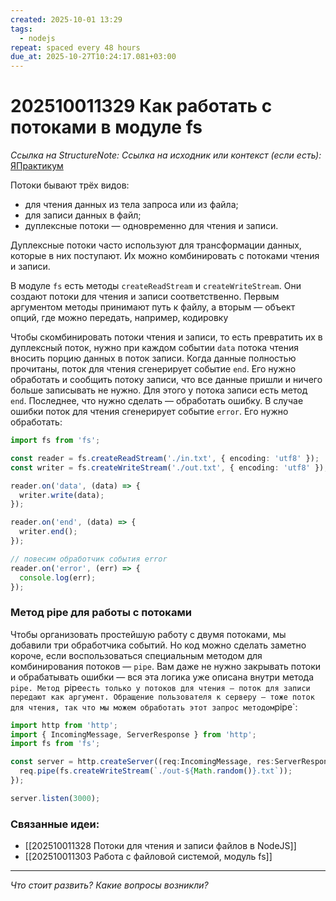 ```yaml
---
created: 2025-10-01 13:29
tags:
  - nodejs
repeat: spaced every 48 hours
due_at: 2025-10-27T10:24:17.081+03:00
---
```

# 202510011329 Как работать с потоками в модуле fs

*Ссылка на StructureNote:*
*Ссылка на исходник или контекст (если есть):* [ЯПрактикум](https://practicum.yandex.ru/learn/backend-nodejs/courses/16b47298-e20d-4fde-9619-1ab305039a00/sprints/564238/topics/57910525-b12b-4241-8764-6b23c37a80fc/lessons/cfdcffd9-668b-4969-b37d-a99b7d93f74e/)


Потоки бывают трёх видов:

- для чтения данных из тела запроса или из файла;
- для записи данных в файл;
- дуплексные потоки — одновременно для чтения и записи.

Дуплексные потоки часто используют для трансформации данных, которые в них поступают. 
Их можно комбинировать с потоками чтения и записи.

В модуле `fs` есть методы `createReadStream` и `createWriteStream`. Они создают потоки для чтения и записи соответственно. Первым аргументом методы принимают путь к файлу, а вторым — объект опций, где можно передать, например, кодировку

Чтобы скомбинировать потоки чтения и записи, то есть превратить их в дуплексный поток, нужно при каждом событии `data` потока чтения вносить порцию данных в поток записи. Когда данные полностью прочитаны, поток для чтения сгенерирует событие `end`. Его нужно обработать и сообщить потоку записи, что все данные пришли и ничего больше записывать не нужно. Для этого у потока записи есть метод `end`. Последнее, что нужно сделать — обработать ошибку. В случае ошибки поток для чтения сгенерирует событие `error`. Его нужно обработать:

```ts
import fs from 'fs';

const reader = fs.createReadStream('./in.txt', { encoding: 'utf8' });
const writer = fs.createWriteStream('./out.txt', { encoding: 'utf8' });

reader.on('data', (data) => {
  writer.write(data);
});

reader.on('end', (data) => {
  writer.end();
});

// повесим обработчик события error
reader.on('error', (err) => {
  console.log(err);
});
```

### Метод pipe для работы с потоками

Чтобы организовать простейшую работу с двумя потоками, мы добавили три обработчика событий. Но код можно сделать заметно короче, если воспользоваться специальным методом для комбинирования потоков — `pipe`. Вам даже не нужно закрывать потоки и обрабатывать ошибки — вся эта логика уже описана внутри метода `pipe. Метод `pipe` есть только у потоков для чтения — поток для записи передают как аргумент. Обращение пользователя к серверу — тоже поток для чтения, так что мы можем обработать этот запрос методом `pipe`:

```ts
import http from 'http';
import { IncomingMessage, ServerResponse } from 'http';
import fs from 'fs';

const server = http.createServer((req:IncomingMessage, res:ServerResponse) => {
  req.pipe(fs.createWriteStream(`./out-${Math.random()}.txt`));
});

server.listen(3000);
```

### Связанные идеи:

* [[202510011328 Потоки для чтения и записи файлов в NodeJS]]
* [[202510011303 Работа с файловой системой, модуль fs]]

---

*Что стоит развить? Какие вопросы возникли?*
